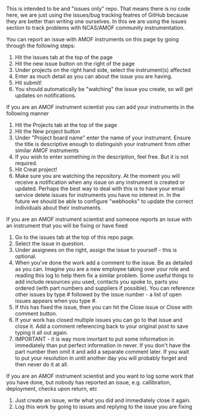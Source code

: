This is intended to be and "issues only" repo. That means there is no code here, we are just using the issues/bug tracking featres of GitHub because they are better than writing one ourselves. In this we are using the issues section to track problems with NCAS/AMOF community instrumentation.

You can report an issue with AMOF instruments on this page by going through the following steps:

1. Hit the issues tab at the top of the page
2. Hit the new issue button on the right of the page
3. Under projects on the right hand side, select the instrument(s) affected
4. Enter as much detail as you can about the issue you are having.
5. Hit submit!
6. You should automatically be "watching" the issue you create, so will get updates on notifications.

If you are an AMOF instrument scientist you can add your instruments in the following manner
1. Hit the Projects tab at the top of the page
2. Hit the New project button
3. Under "Project board name" enter the name of your instrument. Ensure the title is descriptive enough to distinguish your instrument from other similar AMOF instruments
4. If you wish to enter something in the description, feel free. But it is not required.
5. Hit Creat project!
6. Make sure you are watching the repository. At the moment you will receive a notification when any issue on any instrument is created or updated. Perhaps the best way to deal with this is to have your email service delete issues for instruments you have no interest in. In the future we should be able to configure "webhooks" to update the correct individuals about their instruments.

If you are an AMOF instrument scientist and someone reports an issue with an instrument that you will be fixing or have fixed
1. Go to the issues tab at the top of this repo page.
2. Select the issue in question.
3. Under assignees on the right, assign the issue to yourself - this is optional.
4. When you've done the work add a comment to the issue. Be as detailed as you can. Imagine you are a new employee taking over your role and reading this log to help them fix a similar problem. Some useful things to add include resources you used, contacts you spoke to, parts you ordered (with part numbers and suppliers if possible). You can reference other issues by type # followed by the issue number - a list of open issues appears when you type #.
5. If this has fixed the issue, then you can hit the Close issue or Close with comment button.
6. If your work has closed multiple issues you can go to that issue and close it. Add a comment referencing back to your original post to save typing it all out again.
7. IMPORTANT - it is way more imortant to put some information in immediately than put perfect information in never. If you don't have the part number then omit it and add a separate comment later. If you wait to put your resolution in until another day you will probably forget and then never do it at all.

If you are an AMOF instrument scientist and you want to log some work that you have done, but nobody has reported an issue, e.g. callibration, deployment, checks upon return, etc
1. Just create an issue, write what you did and immediately close it again.
1. Log this work by going to issues and replying to the issue you are fixing

